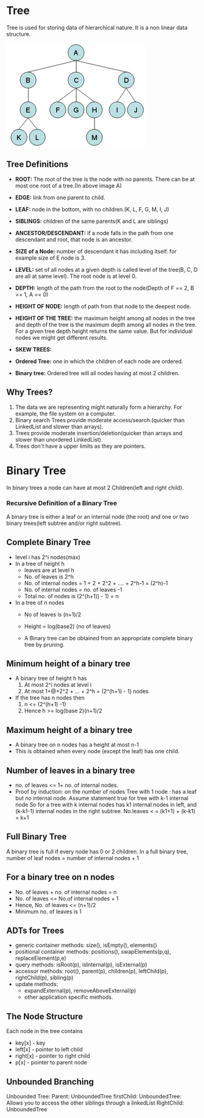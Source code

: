# Tree

Tree is used for storing data of hierarchical nature. It is a non linear data structure.

![tree](https://github.com/Rahul-Raviprasad/Data-Structures-in-JavaScript/raw/master/Trees/tree.jpg "Tree Data Structure")


## Tree Definitions

* **ROOT:** The root of the tree is the node with no parents. There can be at most one root of a tree.(In above image A)
* **EDGE:** link from one parent to child.
* **LEAF:** node in the bottom, with no children.(K, L, F, G, M, I, J)
* **SIBLINGS:** children of the same parents(K and L are siblings)
* **ANCESTOR/DESCENDANT:** if a node falls in the path from one descendant and root, that node is an ancestor.
* **SIZE of a Node:** number of descendant it has including itself. for example size of E node is 3.
* **LEVEL:** set of all nodes at a given depth is called level of the tree(B, C, D are all at same level). The root node is at level 0.
* **DEPTH:** length of the path from the root to the node(Depth of F == 2, B == 1, A == 0)
* **HEIGHT OF NODE:** length of path from that node to the deepest node.
* **HEIGHT OF THE TREE:** the maximum height among all nodes in the tree and depth of the tree is the maximum depth among all nodes in the tree. For a given tree depth height returns the same value. But for individual nodes we might get different results.
* **SKEW TREES:**

* **Ordered Tree:** one in which the children of each node are ordered.
* **Binary tree:** Ordered tree will all nodes having at most 2 children.

## Why Trees?
1. The data we are representing might naturally form a hierarchy. For example, the file system on a computer.
2. Binary search Trees provide moderate access/search.(quicker than LinkedList and slower than arrays).
3. Trees provide moderate insertion/deletion(quicker than arrays and slower than unordered LinkedList).
4. Trees don't have a upper limits as they are pointers.

# Binary Tree
In binary trees a node can have at most 2 Children(left and right child).

### Recursive Definition of a Binary Tree
A binary tree is either a leaf or an internal node (the root) and one or two binary trees(left subtree and/or right subtree).

## Complete Binary Tree
* level i has 2^i nodes(max)
* In a tree of height h
  * leaves are at level h
  * No. of leaves is 2^h
  * No. of internal nodes = 1 + 2 + 2^2 + .... + 2^h-1 = (2^h)-1
  * No. of internal nodes =  no. of leaves -1
  * Total no. of nodes is (2^(h+1)) - 1) = n
* In a tree of n nodes
  * No of leaves is (n+1)/2
  * Height = log(base2) (no of leaves)

  * A Binary tree can be obtained from an appropriate complete binary tree by pruning.


## Minimum height of a binary tree
* A binary tree of height h has
  1. At most 2^i nodes at level i
  2. At most 1+@+2^2 + ... + 2^h = (2^(h+1) - 1) nodes
* If the tree has n nodes then
  1. n <= (2^(h+1) -1)
  2. Hence h >= log(base 2)(n+1)/2

## Maximum height of a binary tree
* A binary tree on n nodes has a height at most n-1
* This is obtained when every node (except the leaf) has one child.

## Number of leaves in a binary tree
* no. of leaves <= 1+ no. of internal nodes.
* Proof by induction: on the number of nodes
  Tree with 1 node : has a leaf but no internal node.
  Assume statement true for tree with k-1 internal node
  So for a tree with k internal nodes has k1 internal nodes in left, and (k-k1-1) internal nodes in the right subtree.
  No.leaves < = (k1+1) + (k-k1) = k+1

## Full Binary Tree
A binary tree is full if every node has 0 or 2 children.
In a full binary tree, number of leaf nodes = number of internal nodes + 1

##  For a binary tree on n nodes
* No. of leaves + no. of internal nodes = n
* No. of leaves <= No.of internal nodes + 1
* Hence, No. of leaves <= (n+1)/2
* Minimum no. of leaves is 1

## ADTs for Trees
* generic container methods: size(), isEmpty(), elements()
* positional container methods: positions(), swapElements(p,q), replaceElement(p,e)
* query methods: isRoot(p), isInternal(p), isExternal(p)
* accessor methods: root(), parent(p), children(p), leftChild(p), rightChild(p), sibling(p)
* update methods:
  * expandExternal(p), removeAboveExternal(p)
  * other application specific methods.

## The Node Structure
Each node in the tree contains
* key[x] - key
* left[x] - pointer to left child
* right[x] - pointer to right child
* p[x] - pointer to parent node

## Unbounded Branching
Unbounded Tree:
Parent: UnboundedTree
firstChild: UnboundedTree: Allows you to access the other siblings through a linkedList
RightChild: UnboundedTree
